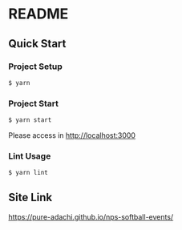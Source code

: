 # README

## Quick Start

### Project Setup

```sh
$ yarn
```

### Project Start

```sh
$ yarn start
```

Please access in [http://localhost:3000](http://localhost:3000)

### Lint Usage

```sh
$ yarn lint
```

## Site Link

https://pure-adachi.github.io/nps-softball-events/
